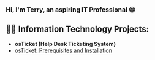### Hi, I'm Terry, an aspiring IT Professional 😀

<h2>👨‍💻 Information Technology Projects:</h2>

- <b>osTicket (Help Desk Ticketing System)</b>
- [osTicket: Prerequisites and Installation](https://github.com/Terry-Jackson/osticket-prereqs)

